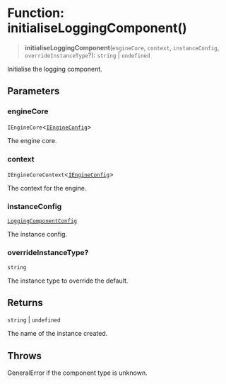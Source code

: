 # Function: initialiseLoggingComponent()

> **initialiseLoggingComponent**(`engineCore`, `context`, `instanceConfig`, `overrideInstanceType`?): `string` \| `undefined`

Initialise the logging component.

## Parameters

### engineCore

`IEngineCore`\<[`IEngineConfig`](../interfaces/IEngineConfig.md)\>

The engine core.

### context

`IEngineCoreContext`\<[`IEngineConfig`](../interfaces/IEngineConfig.md)\>

The context for the engine.

### instanceConfig

[`LoggingComponentConfig`](../type-aliases/LoggingComponentConfig.md)

The instance config.

### overrideInstanceType?

`string`

The instance type to override the default.

## Returns

`string` \| `undefined`

The name of the instance created.

## Throws

GeneralError if the component type is unknown.
